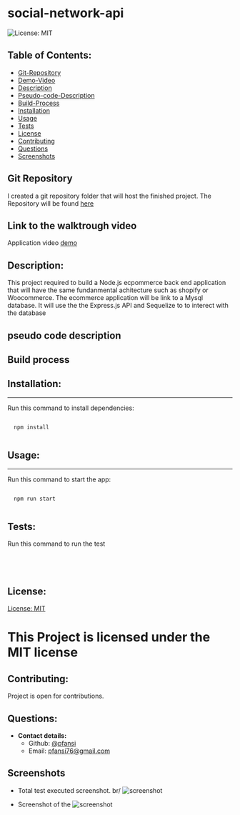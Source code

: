 # social-network-api

![License: MIT](https://img.shields.io/badge/License-MIT-blue)

## Table of Contents:

- [Git-Repository](#git-repository)
- [Demo-Video](#walktrough-video)
- [Description](#description)
- [Pseudo-code-Description](#pseudo-code-description)
- [Build-Process](#build-process)
- [Installation](#installation)
- [Usage](#usage)
- [Tests](#tests)
- [License](#license)
- [Contributing](#contributing)
- [Questions](#questions)
- [Screenshots](#screenshots)

## Git Repository

I created a git repository folder that will host the finished project. The Repository will be found [here](https://github.com/pfansi/social-network-api)

## Link to the walktrough video

Application video [demo]()

## Description:

This project required to build a Node.js ecpommerce back end application that will have the same fundanmental achitecture such as shopify or Woocommerce.
The ecommerce application will be link to a Mysql database.
It will use the the Express.js API and Sequelize to to interect with the database

## pseudo code description

## Build process

## Installation:

---

Run this command to install dependencies:

  <pre><code>
  npm install
  </code></pre>

## Usage:

---

Run this command to start the app:

  <pre><code>
  npm run start
  </code></pre>

## Tests:

Run this command to run the test

<pre><code>
  
  </code></pre>

## License:

[License: MIT](https://opensource.org/licenses/MIT)

# This Project is licensed under the MIT license

## Contributing:

Project is open for contributions.

## Questions:

- **Contact details:**
  - Github: [@pfansi](https://github.com/pfansi)
  - Email: pfansi76@gmail.com

## Screenshots

- Total test executed screenshot. br/
  ![screenshot]()

- Screenshot of the
  ![screenshot]()
